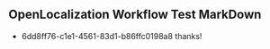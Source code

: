 ## OpenLocalization Workflow Test MarkDown
* 6dd8ff76-c1e1-4561-83d1-b86ffc0198a8 thanks!

<!--HONumber=Sep16_HO1-->


